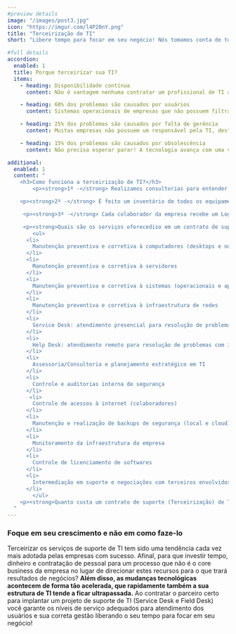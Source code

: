```yaml
---
#preview details
image: "/images/post3.jpg"
icon: "https://imgur.com/l4P20nY.png"
title: "Terceirização de TI"
short: "Libere tempo para focar em seu negócio! Nós tomamos conta de toda tecnologia da sua empresa!"

#full details
accordion:
  enabled: 1
  title: Porque terceirizar sua TI?
  items:
    - heading: Disponibilidade contínua
      content: Não é vantagem nenhuma contratar um profissional de TI através da CLT. Você terá possíveis problemas que podem ocorrer caso este funcionário falte ou até mesmo maiores gastos para cobertura de férias deste profissional. Além de outros investimentos como treinamento e capacitação que podem deixar todo seu processo nas mãos de apenas um único colaborador. Ao terceirizar sua TI isto não será um problema. A Intelly oferece serviços 365 dias no ano ininterruptos.

    - heading: 60% dos problemas são causados por usuários
      content: Sistemas operacionais de empresas que não possuem filtragens de acessos, antivírus profissionais e colaboradores não capacitados para informática, são os maiores responsáveis por problemas empresariais que causam perda de dados, abertura de brechas para vírus, má uso de emails corporativos e liberdade de utilização de computadores da empresa. Ter uma equipe de TI responsável por evitar tais problemas lhe dará uma enorme tranquilidade para focar no crescimento de seu negócio.

    - heading: 25% dos problemas são causados por falta de gerência
      content: Muitas empresas não possuem um responsável pela TI, desta forma não é realizado manutenções preventivas, análises e investimentos corretos. Os responsáveis pela empresa são notificados de situações quando já são um problema, e muitas vezes não há o que ser feito, gerando problemas como falha de servidores, falha em softwares gerenciais e muitos prejuízos no processo. Ao ter uma equipe de TI responsável, você não terá mais estas preocupações, toda responsabilidade da TI de sua empresa será direcionada à nós.

    - heading: 15% dos problemas são causados por obsolescência
      content: Não precisa esperar parar! A tecnologia avança com uma velocidade incrível, sabemos disto, contudo não é necessário trocar toda sua infraestrutura à cada ano, mas negligenciar investimentos e melhorias em seus equipamentos é plantar prejuízos! Equipamentos antigos podem gerar perdas de trabalho consideráveis na produtividade de colaboradores, podem causar falhas em escala e o pior, você não poderá contar com o funcionamento esperado para o próximo dia de trabalho! Ter um responsável de TI em sua empresa garante a criação de inventários e trocas programadas, evitando prejuízos significativos.

additional:
  enabled: 1
  content: "
    <h3>Como funciona a terceirização de TI?</h3>
		<p><strong>1º -</strong> Realizamos consultorias para entender as necessidades da empresa e identificar os problemas existentes. Em seguida é apresentado um projeto piloto, onde iremos dar cabo às medidas de resoluções de problemas, investimento em equipamentos (se necessário), implementação dos processos de segurança e treinamento dos colaboradores para melhores práticas de uso.</p>

    <p><strong>2º -</strong> É feito um inventário de todos os equipamentos da empresa que são geridos pelo suporte da Intelly. Cada item é identificado e detalhado. Um agente (software) de monitoração de atividade é instalado em cada computador/equipamento para monitorarmos sua atividade, como: processos sistêmicos, temperatura do hardware, voltagens e notificações de desligamento, inicialização, alterações de usuários, etc... isto nos auxilia à sermos proativos na identificação de problemas em computadores/equipamentos da empresa.</p>

     <p><strong>3º -</strong> Cada colaborador da empresa recebe um Login de acesso à nossa central de abertura de chamados, onde todo processo desde o problema até sua resolução é documentado para que os gestores da empresa possam acompanhar nossas prestações de serviço à empresa. Desta forma, podemos resolver os problemas notificados por usuários como: duvidas de operação à softwares, dispositivos, etc... Nossos atendentes de suporte definirão se a situação poderá ser resolvida remotamente ou presencialmente, atendendo as SLAs (tempo limite de espera) estipulados em contrato. Nosso software de gestão de chamados conta com Inteligência Artificial que coordena e segmenta chamados recorrentes e monta relatórios em períodos estipulados.</p>

     <p><strong>Quais são os serviços oferecediso em um contrato de suporte (Terceirização de TI)?</strong></p>
		<ul>
      <li>
        Manutenção preventiva e corretiva à computadores (desktops e notebooks) 
      </li>
      <li>
        Manutenção preventiva e corretiva à servidores
      </li>
      <li>
        Manutenção preventiva e corretiva à sistemas (operacionais e aplicações)
      </li>
      <li>
        Manutenção preventiva e corretiva à infraestrutura de redes 
      </li>
      <li>
        Service Desk: atendimento presencial para resolução de problemas com informática 
      </li>
      <li>
        Help Desk: atendimento remoto para resolução de problemas com informática
      </li>
      <li>
        Assessoria/Consultoria e planejamento estratégico em TI 
      </li>
      <li>
        Controle e auditorias interna de segurança 
      </li>
       <li>
        Controle de acessos à internet (colaboradores) 
      </li>
      <li>
        Manutenção e realização de backups de segurança (local e cloud)
      </li>
      <li>
        Monitoramento da infraestrutura da empresa
      </li>
      <li>
        Controle de licenciamento de softwares
      </li>
      <li>
        Intermediação em suporte e negociações com terceiros envolvidos com TI
      </li>
		</ul>
    <p><strong>Quanto custa um contrato de suporte (Terceirização) de T.I.?</strong><br /> Somos dinâmicos neste ponto! Todo processo de gestão de equipamentos e sistemas é padrão, no entanto o atendimento à empresa (Service/Help desk) pode ser ajustado ao modelo/gosto de cada empresa, e é nesta parte que entra o dinamismo de nossa equipe, estamos prontos e dispostos à nos tornar um parceiro. Os valores podem ser propostos de acordo com o quão envolvidos estamos com os processos e atividades da empresa. No entanto, fique tranquilo! É bem mais barato do que uma contratação fixa de um profissional de T.I. por parte da empresa. A Terceirização é uma forma mais econômica e viável, pois a empresa não terá gastos com FGTS, contratações, férias, 13º salário e eventualmente ficar na mão caso este colaborar adoeça, peça contas ou quando está de férias. </p>
  "
---
```


### Foque em seu crescimento e não em como faze-lo

Terceirizar os serviços de suporte de TI tem sido uma tendência cada vez mais adotada pelas empresas com sucesso. Afinal, para que investir tempo, dinheiro e contratação de pessoal para um processo que não é o core business da empresa no lugar de direcionar estes recursos para o que trará resultados de negócios? **Além disso, as mudanças tecnológicas acontecem de forma tão acelerada, que rapidamente também a sua estrutura de TI tende a ficar ultrapassada.** Ao contratar o parceiro certo para implantar um projeto de suporte de TI (Service Desk e Field Desk) você garante os níveis de serviço adequados para atendimento dos usuários e sua correta gestão liberando o seu tempo para focar em seu negócio!